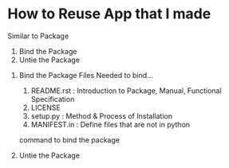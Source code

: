 # How to Reuse App that I made

Similar to Package
1) Bind the Package
2) Untie the Package

1. Bind the Package
    Files Needed to bind...
    1) README.rst : Introduction to Package, Manual, Functional Specification 
    2) LICENSE
    3) setup.py : Method & Process of Installation
    4) MANIFEST.in : Define files that are not in python

    command to bind the package

2. Untie the Package


